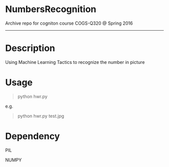 # NumbersRecognition
Archive repo for cogniton course COGS-Q320 @ Spring 2016

------------------
# Description
Using Machine Learning Tactics to recognize the number in picture

# Usage

> python hwr.py <imagefile>

e.g. 
> python hwr.py test.jpg

# Dependency
PIL

NUMPY
